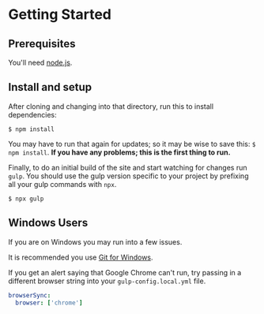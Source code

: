 # Getting Started

## Prerequisites 

You'll need [node.js](http://nodejs.org).


## Install and setup
    
After cloning and changing into that directory, run this to install dependencies:

    $ npm install

You may have to run that again for updates; so it may be wise to save this: `$ npm install`. **If you have any problems; this is the first thing to run.**

Finally, to do an initial build of the site and start watching for changes run `gulp`. You should use the gulp version specific to your project by prefixing all your gulp commands with `npx`.

    $ npx gulp


## Windows Users

If you are on Windows you may run into a few issues.

It is recommended you use [Git for Windows](http://git-for-windows.github.io/).

If you get an alert saying that Google Chrome can't run, try passing in a different browser string into your `gulp-config.local.yml` file.

```yaml
browserSync:
  browser: ['chrome']
```
